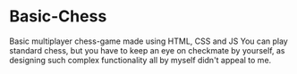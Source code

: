 # Basic-Chess
Basic multiplayer chess-game made using HTML, CSS and JS
You can play standard chess, but you have to keep an eye on checkmate by yourself, as designing such complex functionality all by myself didn't appeal to me.
